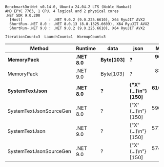 ```

BenchmarkDotNet v0.14.0, Ubuntu 24.04.2 LTS (Noble Numbat)
AMD EPYC 7763, 1 CPU, 4 logical and 2 physical cores
.NET SDK 9.0.200
  [Host]            : .NET 9.0.2 (9.0.225.6610), X64 RyuJIT AVX2
  ShortRun-.NET 8.0 : .NET 8.0.13 (8.0.1325.6609), X64 RyuJIT AVX2
  ShortRun-.NET 9.0 : .NET 9.0.2 (9.0.225.6610), X64 RyuJIT AVX2

IterationCount=3  LaunchCount=1  WarmupCount=3  

```
| Method                  | Runtime  | data      | json                 | Mean      | Error     | StdDev   | Min       | Max       | Gen0   | Allocated |
|------------------------ |--------- |---------- |--------------------- |----------:|----------:|---------:|----------:|----------:|-------:|----------:|
| **MemoryPack**              | **.NET 8.0** | **Byte[103]** | **?**                    |  **90.55 ns** |  **6.086 ns** | **0.334 ns** |  **90.26 ns** |  **90.91 ns** | **0.0148** |     **248 B** |
| MemoryPack              | .NET 9.0 | Byte[103] | ?                    |  83.79 ns |  6.924 ns | 0.380 ns |  83.46 ns |  84.20 ns | 0.0148 |     248 B |
| **SystemTextJson**          | **.NET 8.0** | **?**         | **{&quot;X&quot;(...)\\n&quot;} [150]** | **610.09 ns** |  **4.305 ns** | **0.236 ns** | **609.81 ns** | **610.22 ns** | **0.0143** |     **248 B** |
| SystemTextJsonSourceGen | .NET 8.0 | ?         | {&quot;X&quot;(...)\\n&quot;} [150] | 596.05 ns | 31.537 ns | 1.729 ns | 594.13 ns | 597.49 ns | 0.0143 |     248 B |
| SystemTextJson          | .NET 9.0 | ?         | {&quot;X&quot;(...)\\n&quot;} [150] | 577.33 ns | 52.381 ns | 2.871 ns | 575.11 ns | 580.57 ns | 0.0143 |     248 B |
| SystemTextJsonSourceGen | .NET 9.0 | ?         | {&quot;X&quot;(...)\\n&quot;} [150] | 574.87 ns | 33.480 ns | 1.835 ns | 572.77 ns | 576.16 ns | 0.0143 |     248 B |
